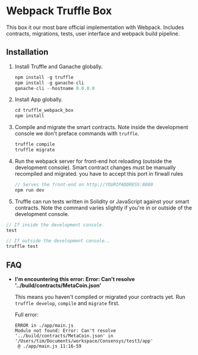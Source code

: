# Webpack Truffle Box

This box it our most bare official implementation with Webpack. Includes contracts, migrations, tests, user interface and webpack build pipeline.

## Installation

1. Install Truffle and Ganache globally.
    ```javascript
    npm install -g truffle
    npm install -g ganache-cli
    ganache-cli --hostname 0.0.0.0
    ```

2. Install App globally.
    ```javascript
    cd truffle_webpack_box
    npm install
    ```

3. Compile and migrate the smart contracts. Note inside the development console we don't preface commands with `truffle`.
    ```javascript
   truffle compile
   truffle migrate
    ```
4. Run the webpack server for front-end hot reloading (outside the development console). Smart contract changes must be manually recompiled and migrated. you have to accept this port in firwall rules
    ```javascript
    // Serves the front-end on http://YOURIPADDRESS:8080
    npm run dev
    ```

5. Truffle can run tests written in Solidity or JavaScript against your smart contracts. Note the command varies slightly if you're in or outside of the development console.
  ```javascript
  // If inside the development console.
  test

  // If outside the development console..
  truffle test
  ```

## FAQ

* __I'm encountering this error: Error: Can't resolve '../build/contracts/MetaCoin.json'__

  This means you haven't compiled or migrated your contracts yet. Run `truffle develop`, `compile` and `migrate` first.

  Full error:

  ```
  ERROR in ./app/main.js
  Module not found: Error: Can't resolve '../build/contracts/MetaCoin.json' in '/Users/tim/Documents/workspace/Consensys/test3/app'
   @ ./app/main.js 11:16-59
  ```
